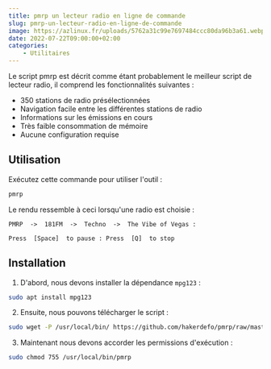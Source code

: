 ```yaml
---
title: pmrp un lecteur radio en ligne de commande
slug: pmrp-un-lecteur-radio-en-ligne-de-commande
image: https://azlinux.fr/uploads/5762a31c99e7697484ccc80da96b3a61.webp
date: 2022-07-22T09:00:00+02:00
categories:
    - Utilitaires
---
```


Le script pmrp est décrit comme étant probablement le meilleur script de lecteur radio, il comprend les fonctionnalités suivantes :

- 350 stations de radio présélectionnées
- Navigation facile entre les différentes stations de radio
- Informations sur les émissions en cours
- Très faible consommation de mémoire
- Aucune configuration requise

## Utilisation

Exécutez cette commande pour utiliser l'outil :

```bash
pmrp
```

Le rendu ressemble à ceci lorsqu'une radio est choisie :

```
PMRP  ->  181FM  ->  Techno  ->  The Vibe of Vegas :

Press  [Space]  to pause : Press  [Q]  to stop
```

## Installation

1. D'abord, nous devons installer la dépendance `mpg123` :

```bash
sudo apt install mpg123
```

2. Ensuite, nous pouvons télécharger le script :

```bash
sudo wget -P /usr/local/bin/ https://github.com/hakerdefo/pmrp/raw/master/pmrp
```

3. Maintenant nous devons accorder les permissions d'exécution :

```bash
sudo chmod 755 /usr/local/bin/pmrp
```
